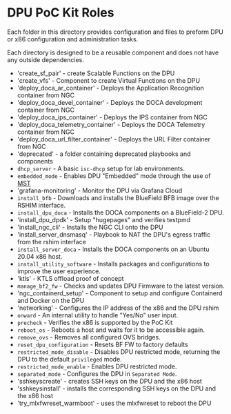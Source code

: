 # DPU PoC Kit Roles

Each folder in this directory provides configuration and files to preform DPU or x86 configuration and administration tasks.

Each directory is designed to be a reusable component and does not have any outside dependencies.

- 'create_sf_pair' - create Scalable Functions on the DPU
- 'create_vfs' - Component to create Virtual Functions on the DPU
- 'deploy_doca_ar_container' - Deploys the Application Recognition container from NGC
- 'deploy_doca_devel_container' - Deploys the DOCA development container from NGC
- 'deploy_doca_ips_container' - Deploys the IPS container from NGC
- 'deploy_doca_telemetry_container' - Deploys the DOCA Telemetry container from NGC
- 'deploy_doca_url_filter_container' - Deploys the URL Filter container from NGC
- 'deprecated' - a folder containing deprecated playbooks and components
- `dhcp_server` - A basic `isc-dhcp` setup for lab environments.
- `embedded_mode` - Enables DPU "Embedded" mode through the use of [MST](https://docs.mellanox.com/display/MFTv4160/Mellanox+Software+Tools+%28mst%29+Service)
- 'grafana-monitoring' - Monitor the DPU via Grafana Cloud
- `install_bfb` - Downloads and installs the BlueField BFB image over the RSHIM interface.
- `install_dpu_doca` - Installs the DOCA components on a BlueField-2 DPU.
- 'install_dpu_dpdk' - Setup "hugepages" and verifies testpmd
- 'install_ngc_cli' - Installs the NGC CLI onto the DPU
- 'install_server_dnsmasq' - Playbook to NAT the DPU's egress traffic from the rshim interface
- `install_server_doca` - Installs the DOCA components on an Ubuntu 20.04 x86 host.
- `install_utility_software` - Installs packages and configurations to improve the user experience.
- 'ktls' - KTLS offload proof of concept
- `manage_bf2_fw` - Checks and updates DPU Firmware to the latest version.
- 'ngc_containerd_setup' - Component to setup and configure Containerd and Docker on the DPU
- 'networking' - Configures the IP address of the x86 and the DPU rshim
- `onward` - An internal utility to handle "Yes/No" user input.
- `precheck` - Verifies the x86 is supported by the PoC Kit
- `reboot_os` - Reboots a host and waits for it to be accessible again.
- `remove_ovs` - Removes all configured OVS bridges.
- `reset_dpu_configuration` - Resets BF FW to factory defaults
- `restricted_mode_disable` - Disables DPU restricted mode, returning the DPU to the default `privileged` mode.
- `restricted_mode_enable` - Enables DPU restricted mode.
- `separated_mode` - Configures the DPU in `Separated Mode`.
- 'sshkeyscreate' - creates SSH keys on the DPU and the x86 host
- 'sshkeysinstall' - installs the corresponding SSH keys on the DPU and the x86 host
- 'try_mlxfwreset_warmboot' - uses the mlxfwreset to reboot the DPU
